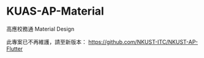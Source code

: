 # KUAS-AP-Material
高應校務通 Material Design

此專案已不再維護，請至新版本： https://github.com/NKUST-ITC/NKUST-AP-Flutter
